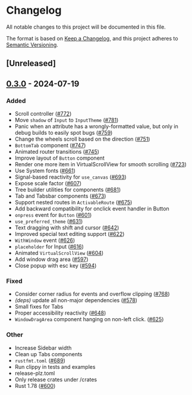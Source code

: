 # Changelog
All notable changes to this project will be documented in this file.

The format is based on [Keep a Changelog](https://keepachangelog.com/en/1.0.0/),
and this project adheres to [Semantic Versioning](https://semver.org/spec/v2.0.0.html).

## [Unreleased]

## [0.3.0](https://github.com/ShabbirHasan1/freya/compare/freya-components-v0.2.1...freya-components-v0.3.0) - 2024-07-19

### Added
- Scroll controller ([#772](https://github.com/ShabbirHasan1/freya/pull/772))
- Move `shadow` of `Input` to `InputTheme` ([#781](https://github.com/ShabbirHasan1/freya/pull/781))
- Panic when an attribute has a wrongly-formatted value, but only in debug builds to easily spot bugs ([#759](https://github.com/ShabbirHasan1/freya/pull/759))
- Change the wheels scroll based on the direction ([#751](https://github.com/ShabbirHasan1/freya/pull/751))
- `BottomTab` component ([#747](https://github.com/ShabbirHasan1/freya/pull/747))
- Animated router transitions ([#745](https://github.com/ShabbirHasan1/freya/pull/745))
- Improve layout of `Button` component
- Render one more item in VirtualScrollView for smooth scrolling ([#723](https://github.com/ShabbirHasan1/freya/pull/723))
- Use System fonts ([#661](https://github.com/ShabbirHasan1/freya/pull/661))
- Signal-based reactivity for `use_canvas` ([#693](https://github.com/ShabbirHasan1/freya/pull/693))
- Expose scale factor ([#607](https://github.com/ShabbirHasan1/freya/pull/607))
- Tree builder utilities for components ([#681](https://github.com/ShabbirHasan1/freya/pull/681))
- Tab and Tabsbar components ([#673](https://github.com/ShabbirHasan1/freya/pull/673))
- Support nested routes in `ActivableRoute` ([#675](https://github.com/ShabbirHasan1/freya/pull/675))
- Add backward compatibility for onclick event handler in Button
- `onpress` event for `Button` ([#601](https://github.com/ShabbirHasan1/freya/pull/601))
- `use_preferred_theme` ([#631](https://github.com/ShabbirHasan1/freya/pull/631))
- Text dragging with shift and cursor ([#642](https://github.com/ShabbirHasan1/freya/pull/642))
- Improved special text editing support ([#622](https://github.com/ShabbirHasan1/freya/pull/622))
- `WithWindow` event ([#626](https://github.com/ShabbirHasan1/freya/pull/626))
- `placeholder` for Input ([#616](https://github.com/ShabbirHasan1/freya/pull/616))
- Animated `VirtualScrollView` ([#604](https://github.com/ShabbirHasan1/freya/pull/604))
- Add window drag area ([#597](https://github.com/ShabbirHasan1/freya/pull/597))
- Close popup with esc key ([#594](https://github.com/ShabbirHasan1/freya/pull/594))

### Fixed
- Consider corner radius for events and overflow clipping ([#768](https://github.com/ShabbirHasan1/freya/pull/768))
- *(deps)* update all non-major dependencies ([#578](https://github.com/ShabbirHasan1/freya/pull/578))
- Small fixes for Tabs
- Proper accessibility reactivity ([#648](https://github.com/ShabbirHasan1/freya/pull/648))
- `WindowDragArea` component hanging on non-left click. ([#625](https://github.com/ShabbirHasan1/freya/pull/625))

### Other
- Increase Sidebar width
- Clean up Tabs components
- `rustfmt.toml` ([#689](https://github.com/ShabbirHasan1/freya/pull/689))
- Run clippy in tests and examples
- release-plz.toml
- Only release crates under /crates
- Rust 1.78 ([#600](https://github.com/ShabbirHasan1/freya/pull/600))
